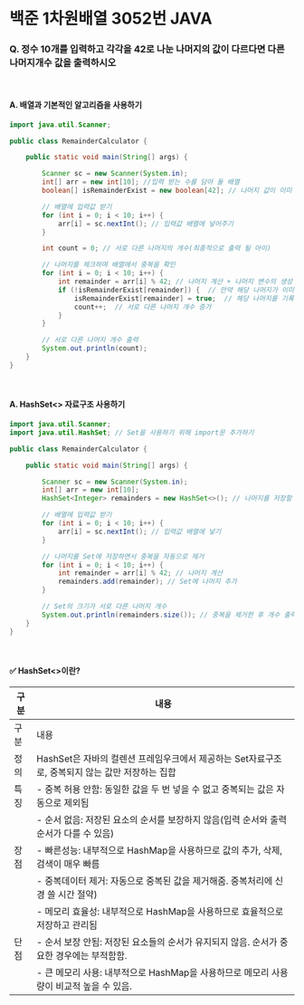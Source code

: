 # 백준 1차원배열 3052번 JAVA
### Q. 정수 10개를 입력하고 각각을 42로 나눈 나머지의 값이 다르다면 다른 나머지개수 값을 출력하시오
<br>

#### A. 배열과 기본적인 알고리즘을 사용하기
```java
import java.util.Scanner;

public class RemainderCalculator {

    public static void main(String[] args) {

        Scanner sc = new Scanner(System.in);
        int[] arr = new int[10]; //입력 받는 수를 담아 둘 배열
        boolean[] isRemainderExist = new boolean[42]; // 나머지 값이 이미 나왔는지 체크할 배열 0~42까지

        // 배열에 입력값 받기
        for (int i = 0; i < 10; i++) {
            arr[i] = sc.nextInt(); // 입력값 배열에 넣어주기
        }

        int count = 0; // 서로 다른 나머지의 개수(최종적으로 출력 될 아이)

        // 나머지를 체크하며 배열에서 중복을 확인
        for (int i = 0; i < 10; i++) {
            int remainder = arr[i] % 42; // 나머지 계산 + 나머지 변수의 생성 및 선언 한번에
            if (!isRemainderExist[remainder]) {  // 만약 해당 나머지가 이미 나온 적이 없다면
                isRemainderExist[remainder] = true;  // 해당 나머지를 기록
                count++;  // 서로 다른 나머지 개수 증가
            }
        }

        // 서로 다른 나머지 개수 출력
        System.out.println(count);
    }
}

```

<br>

#### A. HashSet<> 자료구조 사용하기
```java
import java.util.Scanner;
import java.util.HashSet; // Set을 사용하기 위해 import문 추가하기

public class RemainderCalculator {

    public static void main(String[] args) {

        Scanner sc = new Scanner(System.in);
        int[] arr = new int[10];
        HashSet<Integer> remainders = new HashSet<>(); // 나머지를 저장할 Set

        // 배열에 입력값 받기
        for (int i = 0; i < 10; i++) {
            arr[i] = sc.nextInt(); // 입력값 배열에 넣기
        }

        // 나머지를 Set에 저장하면서 중복을 자동으로 제거
        for (int i = 0; i < 10; i++) {
            int remainder = arr[i] % 42; // 나머지 계산
            remainders.add(remainder); // Set에 나머지 추가
        }

        // Set의 크기가 서로 다른 나머지 개수
        System.out.println(remainders.size()); // 중복을 제거한 후 개수 출력하기
    }
}

```

<br>

#### ✅ HashSet<>이란?

|구분|내용|
|-------------------------------------------------|-------------------------------------------------|
|구분|내용|
|정의|HashSet은 자바의 컬렌션 프레임우크에서 제공하는 Set자료구조로, 중복되지 않는 값만 저장하는 집합|
|특징|- 중복 허용 안함: 동일한 값을 두 번 넣을 수 없고 중복되는 값은 자동으로 제외됨|
||- 순서 없음: 저장된 요소의 순서를 보장하지 않음(입력 순서와 출력 순서가 다를 수 있음)|
|장점|- 빠른성능: 내부적으로 HashMap을 사용하므로 값의 추가, 삭제, 검색이 매우 빠름|
||- 중복데이터 제거: 자동으로 중복된 값을 제거해줌. 중복처리에 신경 쓸 시간 절약)|
||- 메모리 효율성: 내부적으로 HashMap을 사용하므로 효율적으로 저장하고 관리됨|
|단점|- 순서 보장 안됨: 저장된 요소들의 순서가 유지되지 않음. 순서가 중요한 경우에는 부적함함.|
||- 큰 메모리 사용: 내부적으로 HashMap을 사용하므로 메모리 사용량이 비교적 높을 수 있음.|
